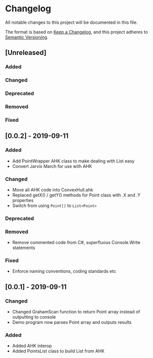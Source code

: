 # Changelog
All notable changes to this project will be documented in this file.

The format is based on [Keep a Changelog](https://keepachangelog.com/en/1.0.0/), and this project adheres to [Semantic Versioning](https://semver.org/spec/v2.0.0.html).

## [Unreleased]
### Added
### Changed
### Deprecated
### Removed
### Fixed

## [0.0.2] - 2019-09-11
### Added
- Add PointWrapper AHK class to make dealing with List<Point> easy
- Convert Jarvis March for use with AHK
### Changed
- Move all AHK code into ConvexHull.ahk
- Replaced getX() / getY() methods for Point class with .X and .Y properties
- Switch from using `Point[]` to `List<Point>`
### Deprecated
### Removed
- Remove commented code from C#, superfluous Console.Write statements
### Fixed
- Enforce naming conventions, coding standards etc

## [0.0.1] - 2019-09-11
### Changed
- Changed GrahamScan function to return Point array instead of outputting to console
- Demo program now parses Point array and outputs results
### Added
- Added AHK interop
- Added PointsList class to build List<Point> from AHK

